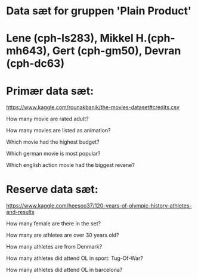 # Data sæt for gruppen 'Plain Product'
# Lene (cph-ls283), Mikkel H.(cph-mh643), Gert (cph-gm50), Devran (cph-dc63)

# Primær data sæt:

https://www.kaggle.com/rounakbanik/the-movies-dataset#credits.csv

How many movie are rated adult?

How many movies are listed as animation? 

Which movie had the highest budget? 

Which german movie is most popular? 

Which english action movie had the biggest revene? 


# Reserve data sæt:

https://www.kaggle.com/heesoo37/120-years-of-olympic-history-athletes-and-results

How many female are there in the set?

How many are athletes are over 30 years old?

How many athletes are from Denmark?

How many athletes did attend OL in sport: Tug-Of-War?

How many athletes did attend OL in barcelona?
